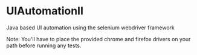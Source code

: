 # UIAutomationII
Java based UI automation using the selenium webdriver framework

Note: You'll have to place the provided chrome and firefox drivers on your path before running any tests.
